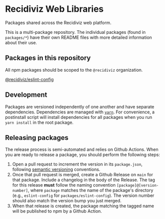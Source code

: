 # Recidiviz Web Libraries

Packages shared across the Recidiviz web platform.

This is a multi-package repository. The individual packages (found in `packages/*`) have their own README files with more detailed information about their use.

## Packages in this repository

All npm packages should be scoped to the `@recidiviz` organization.

[@recidiviz/eslint-config](./packages/eslint-config/README.md)

## Development

Packages are versioned independently of one another and have separate dependencies. Dependencies are managed with [`yarn`](https://classic.yarnpkg.com/lang/en/). For convenience, a postinstall script will install dependencies for all packages when you run `yarn install` in the root package.

## Releasing packages

The release process is semi-automated and relies on Github Actions. When you are ready to release a package, you should perform the following steps:

1. Open a pull request to increment the version in its `package.json`, following [semantic versioning](https://docs.npmjs.com/about-semantic-versioning) conventions.
1. Once that pull request is merged, create a Github Release on `main` for that package. Include a changelog in the body of the Release. The tag for this release **must** follow the naming convention `[package]@[version-number]`, where `package` matches the name of the package's directory (e.g., `eslint-config` for `packages/eslint-config`). The version number should also match the version bump you just merged.
1. When that release is created, the package matching the tagged name will be published to npm by a Github Action.
